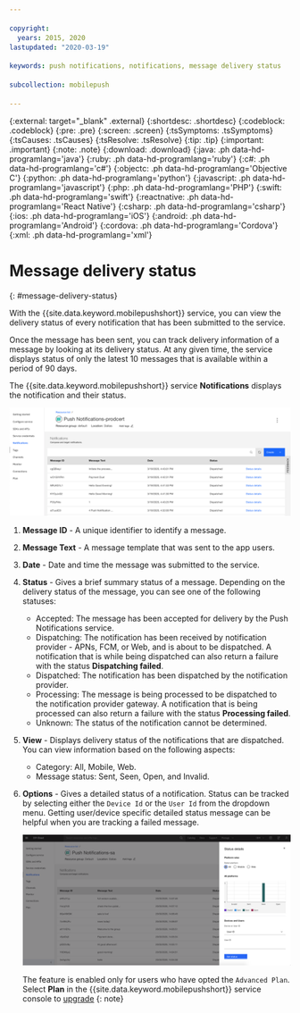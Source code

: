 ```yaml
---

copyright:
  years: 2015, 2020
lastupdated: "2020-03-19"

keywords: push notifications, notifications, message delivery status

subcollection: mobilepush

---
```


{:external: target="_blank" .external}
{:shortdesc: .shortdesc}
{:codeblock: .codeblock}
{:pre: .pre}
{:screen: .screen}
{:tsSymptoms: .tsSymptoms}
{:tsCauses: .tsCauses}
{:tsResolve: .tsResolve}
{:tip: .tip}
{:important: .important}
{:note: .note}
{:download: .download}
{:java: .ph data-hd-programlang='java'}
{:ruby: .ph data-hd-programlang='ruby'}
{:c#: .ph data-hd-programlang='c#'}
{:objectc: .ph data-hd-programlang='Objective C'}
{:python: .ph data-hd-programlang='python'}
{:javascript: .ph data-hd-programlang='javascript'}
{:php: .ph data-hd-programlang='PHP'}
{:swift: .ph data-hd-programlang='swift'}
{:reactnative: .ph data-hd-programlang='React Native'}
{:csharp: .ph data-hd-programlang='csharp'}
{:ios: .ph data-hd-programlang='iOS'}
{:android: .ph data-hd-programlang='Android'}
{:cordova: .ph data-hd-programlang='Cordova'}
{:xml: .ph data-hd-programlang='xml'}

# Message delivery status
{: #message-delivery-status}

With the {{site.data.keyword.mobilepushshort}} service, you can view the delivery status of every notification that has been submitted to the service. 

Once the message has been sent, you can track delivery information of a message by looking at its delivery status. At any given time, the service displays status of only the latest 10 messages that is available within a period of 90 days.

The {{site.data.keyword.mobilepushshort}} service **Notifications** displays the notification and their status.

![notifications status](images/Messages.png "Messages page showing notification status")

1. **Message ID** -  A unique identifier to identify a message.
1. **Message Text** - A message template that was sent to the app users.
1. **Date** - Date and time the message was submitted to the service.
1. **Status** - Gives a brief summary status of a message. Depending on the delivery status of the message, you can see one of the following statuses:
   - Accepted: The message has been accepted for delivery by the Push Notifications service.
   - Dispatching: The notification has been received by notification provider - APNs, FCM, or Web, and is about to be dispatched. A notification that is while being dispatched can also return a failure with the status **Dispatching failed**.
   - Dispatched: The notification has been dispatched by the notification provider.
   - Processing: The message is being processed to be dispatched to the notification provider gateway. A notification that is being processed can also return a failure with the status **Processing failed**.
   - Unknown: The status of the notification cannot be determined.
1. **View** - Displays delivery status of the notifications that are dispatched. You can view information based on the following aspects:
   - Category: All, Mobile, Web<!---and HTTP--->.
   - Message status: Sent, Seen, Open, and Invalid. 
1. **Options** - Gives a detailed status of a notification. Status can be tracked by selecting either the `Device Id` or the `User Id` from the dropdown menu. Getting user/device specific detailed status message can be helpful when you are tracking a failed message.

   ![Detailed status](images/MessageRepot&DeliveryStatus.png "Detailed message delivery status options with User ID selected")

   The feature is enabled only for users who have opted the `Advanced Plan`. Select **Plan** in the {{site.data.keyword.mobilepushshort}} service console to [upgrade](https://cloud.ibm.com/docs/account?topic=account-upgrading-account)
   {: note}
